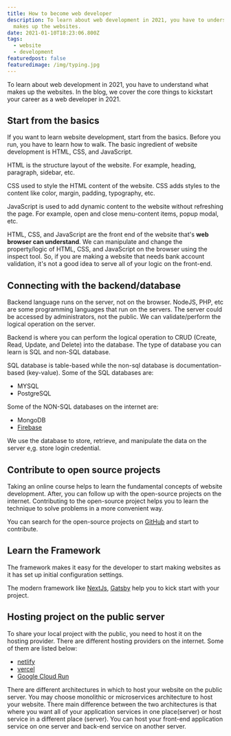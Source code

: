 ```yaml
---
title: How to become web developer
description: To learn about web development in 2021, you have to understand what
  makes up the websites.
date: 2021-01-10T18:23:06.800Z
tags:
  - website
  - development
featuredpost: false
featuredimage: /img/typing.jpg
---
```

To learn about web development in 2021, you have to understand what makes up the websites. In the blog, we cover the core things to kickstart your career as a web developer in 2021.

## Start from the basics

If you want to learn website development, start from the basics. Before you run, you have to learn how to walk. The basic ingredient of website development is HTML, CSS, and JavaScript.

HTML is the structure layout of the website. For example, heading, paragraph, sidebar, etc.

CSS used to style the HTML content of the website. CSS adds styles to the content like color, margin, padding, typography, etc.

JavaScript is used to add dynamic content to the website without refreshing the page. For example, open and close menu-content items, popup modal, etc.

HTML, CSS, and JavaScript are the front end of the website that's **web browser can understand**. We can manipulate and change the property/logic of HTML, CSS, and JavaScript on the browser using the inspect tool. So, if you are making a website that needs bank account validation, it's not a good idea to serve all of your logic on the front-end.

## Connecting with the backend/database

Backend language runs on the server, not on the browser. NodeJS, PHP, etc are some programming languages that run on the servers. The server could be accessed by administrators, not the public. We can validate/perform the logical operation on the server.

Backend is where you can perform the logical operation to CRUD (Create, Read, Update, and Delete) into the database. The type of database you can learn is SQL and non-SQL database.

SQL database is table-based while the non-sql database is documentation-based (key-value). Some of the SQL databases are:

- MYSQL
- PostgreSQL

Some of the NON-SQL databases on the internet are:

- MongoDB
- [Firebase](https://firebase.google.com)

We use the database to store, retrieve, and manipulate the data on the server e,g. store login credential.

## Contribute to open source projects

Taking an online course helps to learn the fundamental concepts of website development. After, you can follow up with the open-source projects on the internet. Contributing to the open-source project helps you to learn the technique to solve problems in a more convenient way.

You can search for the open-source projects on [GitHub](https://github.com) and start to contribute.

## Learn the Framework

The framework makes it easy for the developer to start making websites as it has set up initial configuration settings.

The modern framework like [NextJs](https://nextjs.org), [Gatsby](https://www.gatsbyjs.com/) help you to kick start with your project.

## Hosting project on the public server

To share your local project with the public, you need to host it on the hosting provider. There are different hosting providers on the internet. Some of them are listed below:

- [netlify](https://www.netlify.com)
- [vercel](https://vercel.com)
- [Google Cloud Run](https://cloud.google.com/run)

There are different architectures in which to host your website on the public server. You may choose monolithic or microservices architecture to host your website. There main difference between the two architectures is that where you want all of your application services in one place(server) or host service in a different place (server). You can host your front-end application service on one server and back-end service on another server.

